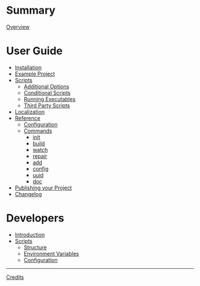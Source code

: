 # Summary

[Overview](./README.md)


# User Guide

- [Installation](./installation.md)
- [Example Project](./example-project/README.md)
- [Scripts](./scripts/README.md)
  - [Additional Options](./scripts/options.md)
  - [Conditional Scripts](./scripts/conditional.md)
  - [Running Executables](./scripts/executables.md)
  - [Third Party Scripts]()
- [Localization]()
- [Reference](./reference/README.md)
  - [Configuration](./reference/configuration.md)
  - [Commands](./reference/cli/README.md)
    - [init]()
    - [build]()
    - [watch]()
    - [repair]()
    - [add]()
    - [config]()
    - [uuid]()
    - [doc]()
- [Publishing your Project]()
- [Changelog](./changelog.md)


# Developers

- [Introduction](./dev/README.md)
- [Scripts](./dev/scripts/README.md)
  - [Structure](./dev/scripts/structure.md)
  - [Environment Variables](./dev/scripts/env-vars.md)
  - [Configuration](./dev/scripts/configuration.md)

---

[Credits]()
